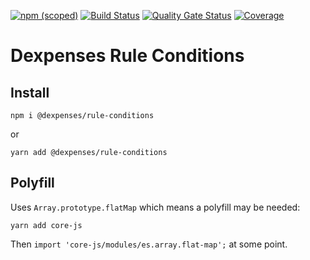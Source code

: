 [![npm (scoped)](https://img.shields.io/npm/v/@dexpenses/rule-conditions.svg)](https://www.npmjs.com/package/@dexpenses/rule-conditions)
[![Build Status](https://travis-ci.com/dexmo007/dexpenses-rule-conditions.svg?branch=master)](https://travis-ci.com/dexmo007/dexpenses-rule-conditions)
[![Quality Gate Status](https://sonarcloud.io/api/project_badges/measure?project=dexpenses-rule-conditions&metric=alert_status)](https://sonarcloud.io/dashboard?id=dexpenses-rule-conditions)
[![Coverage](https://sonarcloud.io/api/project_badges/measure?project=dexpenses-rule-conditions&metric=coverage)](https://sonarcloud.io/dashboard?id=dexpenses-rule-conditions)

# Dexpenses Rule Conditions

## Install

`npm i @dexpenses/rule-conditions`

or

`yarn add @dexpenses/rule-conditions`

## Polyfill

Uses `Array.prototype.flatMap` which means a polyfill may be needed:

`yarn add core-js`

Then `import 'core-js/modules/es.array.flat-map';` at some point.
